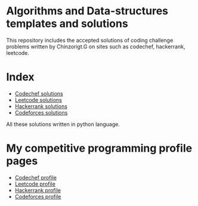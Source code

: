 # Algorithms and Data-structures templates and solutions

This repository includes the accepted solutions of coding challenge problems written by Chinzorigt.G on sites such as codechef, hackerrank, leetcode.

# Index

- [Codechef solutions](https://github.com/dschinzo/Algorithms-and-Data-structures/tree/master/Codechef)
- [Leetcode solutions](https://github.com/dschinzo/Algorithms-and-Data-structures/tree/master/Leetcode)
- [Hackerrank solutions](https://github.com/dschinzo/Algorithms-and-Data-structures/tree/master/HackerRank)
- [Codeforces solutions](https://github.com/dschinzo/Algorithms-and-Data-structures/tree/master/Leetcode)

All these solutions written in python language.

# My competitive programming profile pages

- [Codechef profile](https://www.codechef.com/users/chinzorigt)
- [Leetcode profile](https://leetcode.com/dschinzo)
- [Hackerrank profile](https://www.hackerrank.com/dschinzo)
- [Codeforces profile](https://codeforces.com/profile/chinzorigt)
